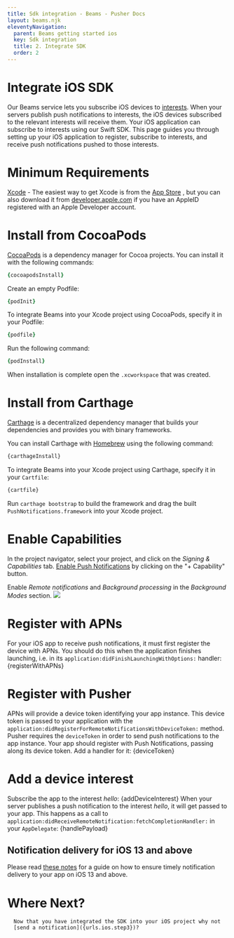 ```yaml
---
title: Sdk integration - Beams - Pusher Docs
layout: beams.njk
eleventyNavigation:
  parent: Beams getting started ios
  key: Sdk integration
  title: 2. Integrate SDK
  order: 2
---
```


# Integrate iOS SDK

Our Beams service lets you subscribe iOS devices to [interests]({urls.interests}). When your servers publish push notifications to interests, the iOS devices subscribed to the relevant interests will receive them. Your iOS application can subscribe to interests using our Swift SDK. This page guides you through setting up your iOS application to register, subscribe to interests, and receive push notifications pushed to those interests.

# Minimum Requirements

[Xcode](https://itunes.apple.com/us/app/xcode/id497799835) - The easiest way to get Xcode is from the [App Store](https://itunes.apple.com/us/app/xcode/id497799835?mt=12) , but you can also download it from [developer.apple.com](https://developer.apple.com) if you have an AppleID registered with an Apple Developer account.

# Install from CocoaPods

[CocoaPods](https://cocoapods.org) is a dependency manager for Cocoa projects. You can install it with the following commands:

```rb
{cocoapodsInstall}
```

Create an empty Podfile:

```rb
{podInit}
```

To integrate Beams into your Xcode project using CocoaPods, specify it in your Podfile:

```rb
{podfile}
```

Run the following command:

```rb
{podInstall}
```

When installation is complete open the `.xcworkspace` that was created.

# Install from Carthage

[Carthage](https://github.com/Carthage/Carthage) is a decentralized dependency manager that builds your dependencies and provides you with binary frameworks.

You can install Carthage with [Homebrew](https://brew.sh) using the following command:

```bash
{carthageInstall}
```

To integrate Beams into your Xcode project using Carthage, specify it in your `Cartfile`:

```bash
{cartfile}
```

Run `carthage bootstrap` to build the framework and drag the built `PushNotifications.framework` into your Xcode project.

# Enable Capabilities

In the project navigator, select your project, and click on the <em>Signing & Capabilities</em> tab. [Enable Push Notifications](http://help.apple.com/xcode/mac/current/#/devdfd3d04a1) by clicking on the "+ Capability" button.

Enable <em>Remote notifications</em> and <em>Background processing</em> in the <em>Background Modes</em> section.
<Image src="/docs/static/beams/media/capabilities.png" />

# Register with APNs

For your iOS app to receive push notifications, it must first register the device with APNs. You should do this when the application finishes launching, i.e. in its `application:didFinishLaunchingWithOptions:` handler:
<CodeDiff language="swift">{registerWithAPNs}</CodeDiff>

# Register with Pusher

APNs will provide a device token identifying your app instance. This device token is passed to your application with the `application:didRegisterForRemoteNotificationsWithDeviceToken:` method. Pusher requires the `deviceToken` in order to send push notifications to the app instance. Your app should register with Push Notifications, passing along its device token. Add a handler for it:
<CodeDiff language="swift">{deviceToken}</CodeDiff>

# Add a device interest

Subscribe the app to the interest <em>hello</em>:
<CodeDiff language="swift">{addDeviceInterest}</CodeDiff>
When your server publishes a push notification to the interest <em>hello</em>, it will get passed to your app. This happens as a call to `application:didReceiveRemoteNotification:fetchCompletionHandler:` in your `AppDelegate`:
<CodeDiff language="swift">{handlePayload}</CodeDiff>

## Notification delivery for iOS 13 and above

Please read [these notes](/docs/beams/guides/handle-incoming-notifications/ios#notification-delivery-for-ios-13-and-above) for a guide on how to ensure timely notification delivery to your app on iOS 13 and above.

# Where Next?

      Now that you have integrated the SDK into your iOS project why not
      [send a notification]({urls.ios.step3})?
